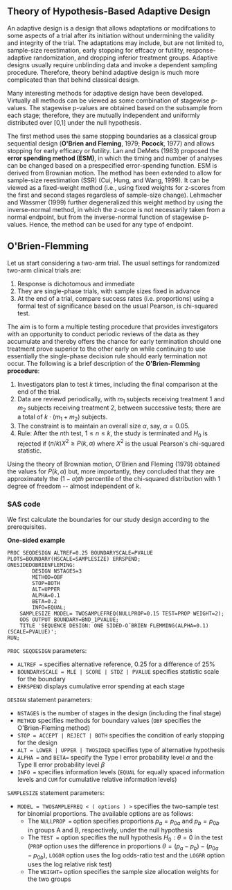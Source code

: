 ## Theory of Hypothesis-Based Adaptive Design

An adaptive design is a design that allows adaptations or modifcations to some aspects of a trial after its initiation without undermining the validity and integrity of the trial. The adaptations may include, but are not limited to, sample-size reestimation, early stopping for effcacy or futility, response-adaptive randomization, and dropping inferior treatment groups. Adaptive designs usually require unblinding data and invoke a dependent sampling procedure. Therefore, theory behind adaptive design is much more complicated than that behind classical design.

Many interesting methods for adaptive design have been developed. Virtually all methods can be viewed as some combination of stagewise p-values. The stagewise p-values are obtained based on the subsample from each stage; therefore, they are mutually independent and uniformly distributed over [0,1] under the null hypothesis. 

The first method uses the same stopping boundaries as a classical group sequential design (**O'Brien and Fleming**, 1979; **Pocock**, 1977) and allows stopping for early efficacy or futility. Lan and DeMets (1983) proposed the **error spending method (ESM)**, in which the timing and number of analyses can be changed based on a prespecified error-spending function. ESM is derived from Brownian motion. The method has been extended to allow for sample-size reestimation (SSR) (Cui, Hung, and Wang, 1999). It can be viewed as a fixed-weight method (i.e., using fixed weights for z-scores from the first and second stages regardless of sample-size change). Lehmacher and Wassmer (1999) further degeneralized this weight method by using the inverse-normal method, in which the z-score is not necessarily taken from a normal endpoint, but from the inverse-normal function of stagewise p-values. Hence, the method can be used for any type of endpoint.

## O'Brien-Flemming

Let us start considering a two-arm trial. The usual settings for randomized two-arm clinical trials are:

1. Response is dichotomous and immediate
2. They are single-phase trials, with sample sizes fixed in advance
3. At the end of a trial, compare success rates (i.e. proportions) using a formal test of significance based on the usual Pearson, is chi-squared test.

The aim is to form a multiple testing procedure that provides investigators with an opportunity to conduct periodic reviews of the data as they accumulate and thereby offers the chance for early termination should one treatment prove superior to the other early on while continuing to use essentially the single-phase decision rule should early termination not occur. The following is a brief description of the **O'Brien-Flemming procedure**:

1. Investigators plan to test $k$ times, including the final comparison at the end of the trial.
2. Data are reviewd periodically, with $m_1$ subjects receiving treatment 1 and $m_2$ subjects receiving treatment 2, between successive tests; there are a total of $k\cdot (m_1+m_2)$ subjects.
3. The constraint is to maintain an overall size $\alpha$, say, $\alpha = 0.05$.
4. Rule: After the $n$th test, $1 \le n \le k$, the study is terminated and $H_0$ is rejected if $(n/k)X^2 \ge P(k,\alpha)$ where $X^2$ is the usual Pearson's chi-squared statistic.

Using the theory of Brownian motion, O'Brien and Fleming (1979) obtained the values for $P(k,\alpha)$ but, more importantly, they concluded that they are approximately the $(1-\alpha)th$ percentile of the chi-squared distribution with 1 degree of freedom -- almost independent of $k$.

### SAS code 

We first calculate the boundaries for our study design according to the prerequisites.

**One-sided example**
```
PROC SEQDESIGN ALTREF=0.25 BOUNDARYSCALE=PVALUE PLOTS=BOUNDARY(HSCALE=SAMPLESIZE) ERRSPEND;
ONESIDEDOBRIENFLEMING:
		DESIGN NSTAGES=3
		METHOD=OBF
		STOP=BOTH
		ALT=UPPER
		ALPHA=0.1 
		BETA=0.2 
		INFO=EQUAL;
	SAMPLESIZE MODEL= TWOSAMPLEFREQ(NULLPROP=0.15 TEST=PROP WEIGHT=2);
	ODS OUTPUT BOUNDARY=BND_1PVALUE;
	TITLE 'SEQUENCE DESIGN: ONE SIDED-O´BRIEN FLEMMING(ALPHA=0.1)(SCALE=PVALUE)';
RUN;
```

`PROC SEQDESIGN` parameters:
* `ALTREF =` specifies alternative reference, 0.25 for a difference of 25%
* `BOUNDARYSCALE = MLE | SCORE | STDZ | PVALUE` specifies statistic scale for the boundary
* `ERRSPEND` displays cumulative error spending at each stage

`DESIGN` statement parameters:
* `NSTAGES` is the number of stages in the design (including the final stage)
* `METHOD` specifies methods for boundary values (`OBF` specifies the O'Brien-Fleming method)
* `STOP = ACCEPT | REJECT | BOTH` specifies the condition of early stopping for the design
* `ALT = LOWER | UPPER | TWOSIDED` specifies type of alternative hypothesis
* `ALPHA =` and `BETA=` specify the Type I error probability level $\alpha$ and the Type II error probability level $\beta$
* `INFO =` specifies information levels (`EQUAL` for equally spaced information levels and `CUM` for cumulative relative information levels)

`SAMPLESIZE` statement parameters:
* `MODEL = TWOSAMPLEFREQ < ( options ) >` specifies the two-sample test for binomial proportions. The available options are as follows:
    * The `NULLPROP =` option specifies proportions $p_a=p_{0a}$ and $p_b=p_{0b}$ in groups A and B, respectively, under the null hypothesis
    * The `TEST =` option specifies the null hypothesis $H_0:\theta=0$ in the test (`PROP` option uses the difference in proportions $\theta=(p_a-p_b)-(p_{0a}-p_{0b})$, `LOGOR` option uses the log odds-ratio test and the `LOGRR` option uses the log relative risk test) 
    * The `WEIGHT=` option specifies the sample size allocation weights for the two groups




